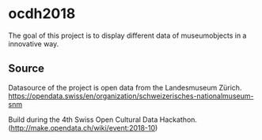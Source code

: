 # ocdh2018

The goal of this project is to display different data of museumobjects in a innovative way. 

Source
---
Datasource of the project is open data from the Landesmuseum Zürich. 
https://opendata.swiss/en/organization/schweizerisches-nationalmuseum-snm


Build during the 4th Swiss Open Cultural Data Hackathon. (http://make.opendata.ch/wiki/event:2018-10)

